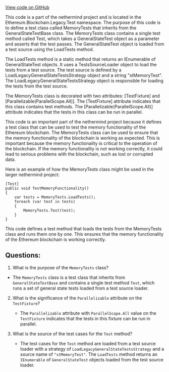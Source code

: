 [View code on GitHub](https://github.com/nethermindeth/nethermind/Ethereum.Blockchain.Legacy.Test/MemoryTests.cs)

This code is a part of the nethermind project and is located in the Ethereum.Blockchain.Legacy.Test namespace. The purpose of this code is to define a test class called MemoryTests that inherits from the GeneralStateTestBase class. The MemoryTests class contains a single test method called Test, which takes a GeneralStateTest object as a parameter and asserts that the test passes. The GeneralStateTest object is loaded from a test source using the LoadTests method.

The LoadTests method is a static method that returns an IEnumerable of GeneralStateTest objects. It uses a TestsSourceLoader object to load the tests from a test source. The test source is defined by a LoadLegacyGeneralStateTestsStrategy object and a string "stMemoryTest". The LoadLegacyGeneralStateTestsStrategy object is responsible for loading the tests from the test source.

The MemoryTests class is decorated with two attributes: [TestFixture] and [Parallelizable(ParallelScope.All)]. The [TestFixture] attribute indicates that this class contains test methods. The [Parallelizable(ParallelScope.All)] attribute indicates that the tests in this class can be run in parallel.

This code is an important part of the nethermind project because it defines a test class that can be used to test the memory functionality of the Ethereum blockchain. The MemoryTests class can be used to ensure that the memory functionality of the blockchain is working as expected. This is important because the memory functionality is critical to the operation of the blockchain. If the memory functionality is not working correctly, it could lead to serious problems with the blockchain, such as lost or corrupted data.

Here is an example of how the MemoryTests class might be used in the larger nethermind project:

```
[Test]
public void TestMemoryFunctionality()
{
    var tests = MemoryTests.LoadTests();
    foreach (var test in tests)
    {
        MemoryTests.Test(test);
    }
}
```

This code defines a test method that loads the tests from the MemoryTests class and runs them one by one. This ensures that the memory functionality of the Ethereum blockchain is working correctly.
## Questions: 
 1. What is the purpose of the `MemoryTests` class?
   - The `MemoryTests` class is a test class that inherits from `GeneralStateTestBase` and contains a single test method `Test`, which runs a set of general state tests loaded from a test source loader.

2. What is the significance of the `Parallelizable` attribute on the `TestFixture`?
   - The `Parallelizable` attribute with `ParallelScope.All` value on the `TestFixture` indicates that the tests in this fixture can be run in parallel.

3. What is the source of the test cases for the `Test` method?
   - The test cases for the `Test` method are loaded from a test source loader with a strategy of `LoadLegacyGeneralStateTestsStrategy` and a source name of `"stMemoryTest"`. The `LoadTests` method returns an `IEnumerable` of `GeneralStateTest` objects loaded from the test source loader.
